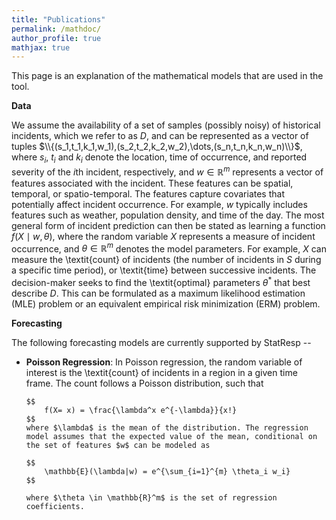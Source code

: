```yaml
---
title: "Publications"
permalink: /mathdoc/
author_profile: true
mathjax: true
---
```


This page is an explanation of the mathematical models that are used in the tool. 


<b>Data</b>

We assume the availability of a set of samples (possibly noisy) of historical incidents, which we refer to as $D$, and can be represented as a vector of tuples $\\{(s_1,t_1,k_1,w_1),(s_2,t_2,k_2,w_2),\dots,(s_n,t_n,k_n,w_n)\\}$, where $s_i$, $t_i$ and $k_i$ denote the location, time of occurrence, and reported severity of the $i$th incident, respectively, and $w \in \mathbb{R}^m$ represents a vector of features associated with the incident. These features can be spatial, temporal, or spatio-temporal. The features capture covariates that potentially affect incident occurrence. For example, $w$ typically includes features such as weather, population density, and time of the day. The most general form of incident prediction can then be stated as learning a function $f(X \mid w,\theta)$, where the random variable $X$ represents a measure of incident occurrence, and $\theta \in \mathbb{R}^m$ denotes the model parameters. For example, $X$ can measure the \textit{count} of incidents (the number of incidents in $S$ during a specific time period), or \textit{time} between successive incidents. The decision-maker seeks to find the \textit{optimal} parameters $\theta^*$ that best describe $D$. This can be formulated as a maximum likelihood estimation (MLE) problem or an equivalent empirical risk minimization (ERM) problem.


<b>Forecasting</b>

The following forecasting models are currently supported by StatResp --

<ul>
<li><b>Poisson Regression</b>: In Poisson regression, the random variable of interest is the \textit{count} of incidents in a region in a given time frame. The count follows a Poisson distribution, such that 
        
    $$
        f(X= x) = \frac{\lambda^x e^{-\lambda}}{x!}
    $$
    where $\lambda$ is the mean of the distribution. The regression model assumes that the expected value of the mean, conditional on the set of features $w$ can be modeled as 
    
    $$
        \mathbb{E}(\lambda|w) = e^{\sum_{i=1}^{m} \theta_i w_i}
    $$
    
    where $\theta \in \mathbb{R}^m$ is the set of regression coefficients.